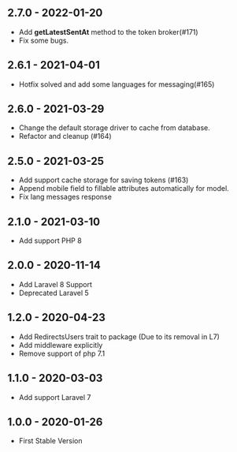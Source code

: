 ## 2.7.0 - 2022-01-20
 - Add **getLatestSentAt** method to the token broker(#171)
 - Fix some bugs.

## 2.6.1 - 2021-04-01
 - Hotfix solved and add some languages for messaging(#165)

## 2.6.0 - 2021-03-29
 - Change the default storage driver to cache from database.
 - Refactor and cleanup (#164)

## 2.5.0 - 2021-03-25
 - Add support cache storage for saving tokens (#163)
 - Append mobile field to fillable attributes automatically for model.
 - Fix lang messages response

## 2.1.0 - 2021-03-10
 - Add support PHP 8

## 2.0.0 - 2020-11-14
 - Add Laravel 8 Support
 - Deprecated Laravel 5

## 1.2.0 - 2020-04-23
 - Add RedirectsUsers trait to package (Due to its removal in L7)
 - Add middleware explicitly
 - Remove support of php 7.1

## 1.1.0 - 2020-03-03
 - Add support Laravel 7

## 1.0.0 - 2020-01-26
 - First Stable Version
